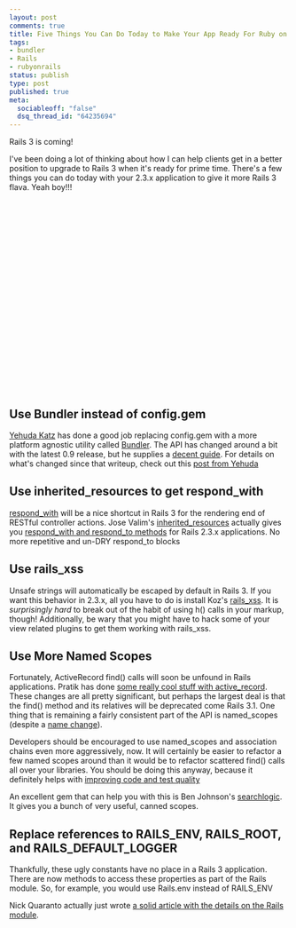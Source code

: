 ```yaml
--- 
layout: post
comments: true
title: Five Things You Can Do Today to Make Your App Ready For Ruby on Rails 3
tags: 
- bundler
- Rails
- rubyonrails
status: publish
type: post
published: true
meta: 
  sociableoff: "false"
  dsq_thread_id: "64235694"
---
```

Rails 3 is coming!

I've been doing a lot of thinking about how I can help clients get in a better position to upgrade to Rails 3 when it's ready for prime time. There's a few things you can do today with your 2.3.x application to give it more Rails 3 flava. Yeah boy!!!

<object width="425" height="344"><param name="movie" value="http://www.youtube.com/v/F6kfUxCpWqE&hl=en_US&fs=1&rel=0"></param><param name="allowFullScreen" value="true"></param><param name="allowscriptaccess" value="always"></param><embed src="http://www.youtube.com/v/F6kfUxCpWqE&hl=en_US&fs=1&rel=0" type="application/x-shockwave-flash" allowscriptaccess="always" allowfullscreen="true" width="425" height="344"></embed></object>

## Use Bundler instead of config.gem

[Yehuda Katz](http://yehudakatz.com/) has done a good job replacing config.gem with a more platform agnostic utility called [Bundler](http://github.com/carlhuda/bundler). The API has changed around a bit with the latest 0.9 release, but he supplies a [decent guide](http://yehudakatz.com/2009/11/03/using-the-new-gem-bundler-today/). For details on what's changed since that writeup, check out this [post from Yehuda](http://yehudakatz.com/2010/02/01/bundler-0-9-heading-toward-1-0/)

## Use inherited_resources to get respond\_with

[respond\_with](http://github.com/rails/rails/commit/09de34ca56598ae5d0302a14715b2a11b6cc9845) will be a nice shortcut in Rails 3 for the rendering end of RESTful controller actions. Jose Valim's [inherited_resources](http://github.com/josevalim/inherited_resources) actually gives you [respond\_with and respond\_to methods](http://github.com/josevalim/inherited_resources/tree/master/lib/inherited_resources/legacy/) for Rails 2.3.x applications. No more repetitive and un-DRY respond\_to blocks

## Use rails_xss

Unsafe strings will automatically be escaped by default in Rails 3. If you want this behavior in 2.3.x, all you have to do is install Koz's [rails\_xss](http://github.com/NZKoz/rails_xss). It is *surprisingly hard* to break out of the habit of using h() calls in your markup, though! Additionally, be wary that you might have to hack some of your view related plugins to get them working with rails_xss.

## Use More Named Scopes

Fortunately, ActiveRecord find() calls will soon be unfound in Rails applications. Pratik has done [some really cool stuff with active\_record](http://m.onkey.org/2010/1/22/active-record-query-interface). These changes are all pretty significant, but perhaps the largest deal is that the find() method and its relatives will be deprecated come Rails 3.1. One thing that is remaining a fairly consistent part of the API is named_scopes (despite a [name change](http://github.com/rails/rails/commit/d60bb0a9e4be2ac0a9de9a69041a4ddc2e0cc914)).

Developers should be encouraged to use named_scopes and association chains even more aggressively, now. It will certainly be easier to refactor a few named scopes around than it would be to refactor scattered find() calls all over your libraries. You should be doing this anyway, because it definitely helps with [improving code and test quality](http://blog.adsdevshop.com/2010/02/01/mocking-is-dead-long-live-mocking/)

An excellent gem that can help you with this is Ben Johnson's [searchlogic](http://github.com/binarylogic/searchlogic). It gives you a bunch of very useful, canned scopes.

## Replace references to RAILS\_ENV, RAILS\_ROOT, and RAILS\_DEFAULT\_LOGGER

Thankfully, these ugly constants have no place in a Rails 3 application. There are now methods to access these properties as part of the Rails module. So, for example, you would use Rails.env instead of RAILS_ENV

Nick Quaranto actually just wrote [a solid article with the details on the Rails module](http://litanyagainstfear.com/blog/2010/02/03/the-rails-module/).
